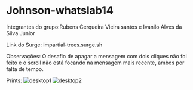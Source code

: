 # Johnson-whatslab14

Integrantes do grupo:Rubens Cerqueira Vieira santos e Ivanilo Alves da Silva Junior

Link do Surge: impartial-trees.surge.sh

Observações: O desafio de apagar a mensagem com dois cliques não foi feito e o scroll não está focando na mensagem mais recente, ambos por falta de tempo.

Prints:
![desktop1](https://i.imgur.com/89eOpqy.png)
![desktop2](https://i.imgur.com/2Wl34f4.png)
